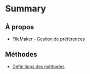 # Summary

## À propos

* [FileMaker - Gestion de préférences](README.md)

## Méthodes

* [Définitions des méthodes](methods.md)

